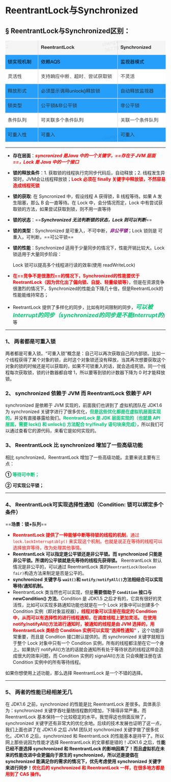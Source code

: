 # ReentrantLock与Synchronized

## &sect; ReentrantLock与Synchronized区别：

![image-20191217114714199](../PicSource/image-20191217114714199.png)



------

- **存在层面**：<font color='red'>***syncronized 是Java 中的一个关键字，==存在于 JVM 层面==，Lock 是 Java 中的一个接口***</font>

- **锁的释放条件**：1. 获取锁的线程执行完同步代码后，自动释放；2. 线程发生异常时，JVM会让线程释放锁；**<font color='red'>Lock 必须在 finally 关键字中释放锁，不然容易造成线程死锁</font>**

- **锁的获取**: 在 Syncronized 中，假设线程 A 获得锁，B 线程等待。如果 A 发生阻塞，那么 B 会一直等待。在 Lock 中，会分情况而定，Lock 中有尝试获取锁的方法，如果尝试获取到锁，则不用一直等待

- **锁的状态**：==***Synchronized 无法判断锁的状态，Lock 则可以判断***==

- **锁的类型**：Synchronized 是可重入，不可中断，<font color='purple'>***非公平锁***</font>；Lock 锁则是 可重入，可判断，==可公平锁==

- **锁的性能**：Synchronized 适用于少量同步的情况下，性能开销比较大。Lock 锁适用于大量同步阶段：

  Lock 锁可以提高多个线程进行读的效率(使用 readWriteLock)

- **<font color='red'>在==竞争不是很激烈==的情况下，Synchronized的性能要优于ReetrantLock（因为优化出了偏向锁、自旋、轻量级锁等）</font>**，但是在资源竞争很激烈的情况下，Synchronized的性能会下降几十倍，但是ReetrantLock的性能能维持常态；

- ReetrantLock 提供了多样化的同步，比如有时间限制的同步，**<font color='#02C874' size=4>*可以被Interrupt的同步（synchronized的同步是不能Interrupt的*</font>**）等



------



### **1、 两者都是可重入锁**

两者都是可重入锁。“可重入锁”概念是：自己可以再次获取自己的内部锁。比如一个线程获得了某个对象的锁，此时这个对象锁还没有释放，当其再次想要获取这个对象的锁的时候还是可以获取的，如果不可锁重入的话，就会造成死锁。同一个线程每次获取锁，锁的计数器都自增 1，所以要等到锁的计数器下降为 0 时才能释放锁。

### **2、 synchronized 依赖于 JVM 而 ReentrantLock 依赖于 API**

synchronized 是依赖于 JVM 实现的，前面我们也讲到了 虚拟机团队在 JDK1.6 为 synchronized 关键字进行了很多优化，**<font color='#02C874'>但是这些优化都是在虚拟机层面实现的</font>**，并没有直接暴露给我们。**<font color='#02C874'>ReentrantLock 是 JDK 层面实现的（也就是 API 层面，需要 lock() 和 unlock() 方法配合 try/finally 语句块来完成）</font>**，所以我们可以通过查看它的源代码，来看它是如何实现的。

### **3、 ReentrantLock 比 synchronized 增加了一些高级功能**

相比 synchronized，ReentrantLock 增加了一些高级功能。主要来说主要有三点：

**① <font color='#02C874'>等待可中断；</font>**

**② 可实现公平锁；**

------



### **4、 ReentrantLock可实现选择性通知（Condition: 锁可以绑定多个条件）**

==**场景：锁+队列**==

- <font color='red'>**ReentrantLock 提供了一种能够中断等待锁的线程的机制**，通过 `lock.lockInterruptibly()` 来实现这个机制。也就是说正在等待的线程可以选择放弃等待，改为处理其他事情。</font>
- **ReentrantLock 可以指定是公平锁还是非公平锁。而 synchronized 只能是非公平锁。所谓的公平锁就是先等待的线程先获得锁。** ReentrantLock 默认情况是非公平的，可以通过 ReentrantLock 类的`ReentrantLock(boolean fair)`构造方法来制定是否是公平的。
- **synchronized 关键字与 `wait()`和 `notify/notifyAll()`方法相结合可以实现等待/通知机制。**
- ReentrantLock 类当然也可以实现，但是**需要借助于 `Condition` 接口与 newCondition() 方法**。Condition 是 JDK1.5 之后才有的，它具有很好的灵活性，比如可以实现多路通知功能也就是在一个 Lock 对象中可以创建多个 Condition 实例（即对象监视器），**<font color='red'>线程对象可以注册在指定的 Condition 中，从而可以有选择性的进行线程通知，在调度线程上更加灵活。 在使用 notify/notifyAll()方法进行通知时，被通知的线程是由 JVM 选择的，用 ReentrantLock 类结合 Condition 实例可以实现“选择性通知”</font>** ，这个功能非常重要，而且是 Condition 接口默认提供的。而 synchronized 关键字就相当于整个 Lock 对象中只有一个 Condition 实例，所有的线程都注册在它一个身上。如果执行 notifyAll()方法的话就会通知所有处于等待状态的线程这样会造成很大的效率问题，而 Condition 实例的 signalAll()方法 只会唤醒注册在该 Condition 实例中的所有等待线程。

如果你想使用上述功能，那么选择 ReentrantLock 是一个不错的选择。

------



### **5、 两者的性能已经相差无几**

在 JDK1.6 之前，synchronized 的性能是比 ReentrantLock 差很多。具体表示为：synchronized 关键字吞吐量随线程数的增加，下降得非常严重。而 ReentrantLock 基本保持一个比较稳定的水平。我觉得这也侧面反映了， synchronized 关键字还有非常大的优化余地。后续的技术发展也证明了这一点，我们上面也讲了在 JDK1.6 之后 JVM 团队对 synchronized 关键字做了很多优化。JDK1.6 之后，synchronized 和 ReentrantLock 的性能基本是持平了。所以网上那些说因为性能才选择 ReentrantLock 的文章都是错的！JDK1.6 之后，性**能已经不是选择 synchronized 和 ReentrantLock 的影响因素了！**而且虚拟机在未来的性能改进中会更偏向于原生的 synchronized，所以还是提倡在 synchronized 能满足你的需求的情况下，优先考虑使用 synchronized 关键字来进行同步！**<font color='red'>优化后的 synchronized 和 ReentrantLock 一样，在很多地方都是用到了 CAS 操作。</font>**
